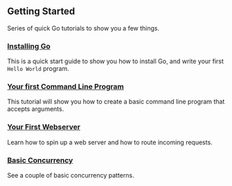 ## Getting Started

Series of quick Go tutorials to show you a few things.

### [Installing Go](INSTALL.md)

This is a quick start guide to show you how to install Go, and write your first `Hello World` program.

### [Your first Command Line Program](CLI.md)

This tutorial will show you how to create a basic command line program that accepts arguments.

### [Your First Webserver](HTTP.md)

Learn how to spin up a web server and how to route incoming requests.

### [Basic Concurrency](CONCURRENCY.md)

See a couple of basic concurrency patterns.

